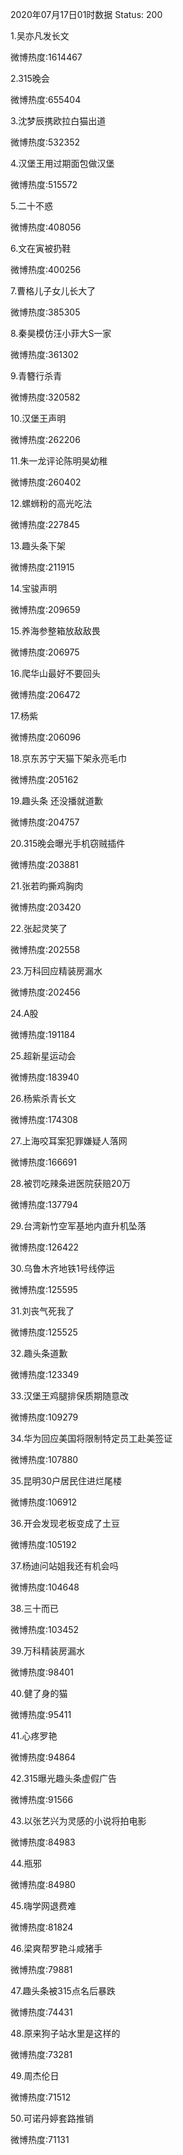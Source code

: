 2020年07月17日01时数据
Status: 200

1.吴亦凡发长文

微博热度:1614467

2.315晚会

微博热度:655404

3.沈梦辰携欧拉白猫出道

微博热度:532352

4.汉堡王用过期面包做汉堡

微博热度:515572

5.二十不惑

微博热度:408056

6.文在寅被扔鞋

微博热度:400256

7.曹格儿子女儿长大了

微博热度:385305

8.秦昊模仿汪小菲大S一家

微博热度:361302

9.青簪行杀青

微博热度:320582

10.汉堡王声明

微博热度:262206

11.朱一龙评论陈明昊幼稚

微博热度:260402

12.螺蛳粉的高光吃法

微博热度:227845

13.趣头条下架

微博热度:211915

14.宝骏声明

微博热度:209659

15.养海参整箱放敌敌畏

微博热度:206975

16.爬华山最好不要回头

微博热度:206472

17.杨紫

微博热度:206096

18.京东苏宁天猫下架永亮毛巾

微博热度:205162

19.趣头条 还没播就道歉

微博热度:204757

20.315晚会曝光手机窃贼插件

微博热度:203881

21.张若昀撕鸡胸肉

微博热度:203420

22.张起灵笑了

微博热度:202558

23.万科回应精装房漏水

微博热度:202456

24.A股

微博热度:191184

25.超新星运动会

微博热度:183940

26.杨紫杀青长文

微博热度:174308

27.上海咬耳案犯罪嫌疑人落网

微博热度:166691

28.被罚吃辣条进医院获赔20万

微博热度:137794

29.台湾新竹空军基地内直升机坠落

微博热度:126422

30.乌鲁木齐地铁1号线停运

微博热度:125595

31.刘丧气死我了

微博热度:125525

32.趣头条道歉

微博热度:123349

33.汉堡王鸡腿排保质期随意改

微博热度:109279

34.华为回应美国将限制特定员工赴美签证

微博热度:107880

35.昆明30户居民住进烂尾楼

微博热度:106912

36.开会发现老板变成了土豆

微博热度:105192

37.杨迪问站姐我还有机会吗

微博热度:104648

38.三十而已

微博热度:103452

39.万科精装房漏水

微博热度:98401

40.健了身的猫

微博热度:95411

41.心疼罗艳

微博热度:94864

42.315曝光趣头条虚假广告

微博热度:91566

43.以张艺兴为灵感的小说将拍电影

微博热度:84983

44.瓶邪

微博热度:84980

45.嗨学网退费难

微博热度:81824

46.梁爽帮罗艳斗咸猪手

微博热度:79881

47.趣头条被315点名后暴跌

微博热度:74431

48.原来狗子站水里是这样的

微博热度:73281

49.周杰伦日

微博热度:71512

50.可诺丹婷套路推销

微博热度:71131


